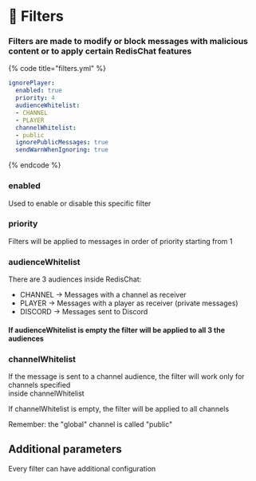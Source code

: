 # 🥅 Filters

### Filters are made to modify or block messages with malicious content or to apply certain RedisChat features

{% code title="filters.yml" %}
```yaml
ignorePlayer:
  enabled: true
  priority: 4
  audienceWhitelist:
  - CHANNEL
  - PLAYER
  channelWhitelist:
  - public
  ignorePublicMessages: true
  sendWarnWhenIgnoring: true
```
{% endcode %}

### enabled

Used to enable or disable this specific filter

### priority

Filters will be applied to messages in order of priority starting from 1

### audienceWhitelist

There are 3 audiences inside RedisChat:

* CHANNEL -> Messages with a channel as receiver
* PLAYER -> Messages with a player as receiver (private messages)
* DISCORD -> Messages sent to Discord

#### If audienceWhitelist is empty the filter will be applied to all 3 the audiences

### channelWhitelist

If the message is sent to a channel audience, the filter will work only for channels specified\
inside channelWhitelist

If channelWhitelist is empty, the filter will be applied to all channels

Remember: the "global" channel is called "public"

## Additional parameters

Every filter can have additional configuration
